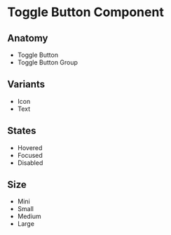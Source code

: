 # Toggle Button Component

## Anatomy

-   Toggle Button
-   Toggle Button Group

## Variants

-   Icon
-   Text

## States

-   Hovered
-   Focused
-   Disabled

## Size

-   Mini
-   Small
-   Medium
-   Large
